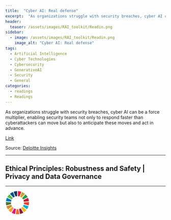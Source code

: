 ```yaml
---
title:  "Cyber AI: Real defense"  
excerpt:  "As organizations struggle with security breaches, cyber AI can be a force multiplier, enabling security teams not only to respond faster than cyberattackers can move but also to anticipate these moves and act in advance. (...)"  
header:
  teaser: /assets/images/RAI_toolkit/Readin.png
sidebar:
  - image: /assets/images/RAI_toolkit/Readin.png
    image_alt: "Cyber AI: Real defense"
tags:
  - Artificial Intelligence
  - Cyber Technologies
  - Cybersecurity
  - GenerativeAI
  - Security
  - General
categories:
  - readings
  - Readings
---
```

As organizations struggle with security breaches, cyber AI can be a force multiplier, enabling security teams not only to respond faster than cyberattackers can move but also to anticipate these moves and act in advance.

[Link](https://www2.deloitte.com/us/en/insights/focus/tech-trends/2022/future-of-cybersecurity-and-ai.html)

Source: [Deloitte Insights](https://www2.deloitte.com/us/en/insights.html)

<hr>
<h2>Ethical Principles: Robustness and Safety | Privacy and Data Governance</h2>
<hr>

<img src="/assets/images/sdg/SDG_Wheel_WEB/SDG_Wheel_WEB.png" width="15%"/>
